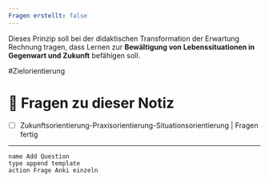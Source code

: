 ```yaml
---
Fragen erstellt: false
---
```

Dieses Prinzip soll bei der didaktischen Transformation der Erwartung Rechnung tragen, dass Lernen zur **Bewältigung von Lebenssituationen in Gegenwart und Zukunft** befähigen soll.

#Zielorientierung

# 🔎 Fragen zu dieser Notiz

- [ ] Zukunftsorientierung-Praxisorientierung-Situationsorientierung  | Fragen fertig

---

```button
name Add Question
type append template
action Frage Anki einzeln
```




